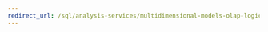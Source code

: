 ```yaml
---
redirect_url: /sql/analysis-services/multidimensional-models-olap-logical-cube-objects/aggregations-and-aggregation-designs
---
```

